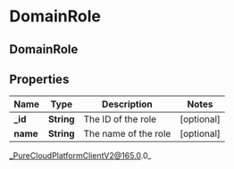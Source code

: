 # DomainRole

## DomainRole

## Properties

|Name | Type | Description | Notes|
|------------ | ------------- | ------------- | -------------|
| **_id** | **String** | The ID of the role | [optional] |
| **name** | **String** | The name of the role | [optional] |



_PureCloudPlatformClientV2@165.0.0_

